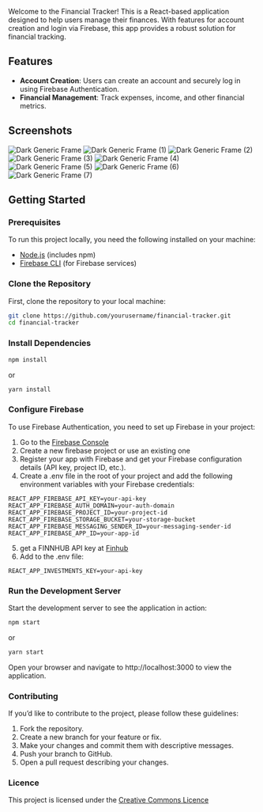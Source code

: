 
Welcome to the Financial Tracker! This is a React-based application designed to help users manage their finances. With features for account creation and login via Firebase, this app provides a robust solution for financial tracking.

## Features

- **Account Creation**: Users can create an account and securely log in using Firebase Authentication.
- **Financial Management**: Track expenses, income, and other financial metrics.

## Screenshots
![Dark Generic Frame](https://github.com/user-attachments/assets/40d3151f-ffe4-4b5a-b31d-cb65afa023f9)
![Dark Generic Frame (1)](https://github.com/user-attachments/assets/34eea446-aff5-4e2c-8a80-fae1c815360b)
![Dark Generic Frame (2)](https://github.com/user-attachments/assets/5f2dc216-f5ed-48b2-862a-422f3b5164c9)
![Dark Generic Frame (3)](https://github.com/user-attachments/assets/5dc180c6-c485-43a9-8301-b05a2820dcd3)
![Dark Generic Frame (4)](https://github.com/user-attachments/assets/a0df96f8-e5ee-4d15-9d62-d6d418dafe19)
![Dark Generic Frame (5)](https://github.com/user-attachments/assets/779a2bb8-56d1-4e1e-8ae7-87c12b742b8b)
![Dark Generic Frame (6)](https://github.com/user-attachments/assets/15e7fd90-b725-464b-80d1-0c0f29481dd0)
![Dark Generic Frame (7)](https://github.com/user-attachments/assets/bb7e854e-6743-47d3-93aa-f77925ab4328)

## Getting Started

### Prerequisites

To run this project locally, you need the following installed on your machine:

- [Node.js](https://nodejs.org/) (includes npm)
- [Firebase CLI](https://firebase.google.com/docs/cli) (for Firebase services)

### Clone the Repository

First, clone the repository to your local machine:

```bash
git clone https://github.com/yourusername/financial-tracker.git
cd financial-tracker
```

### Install Dependencies
```bash
npm install
```
or
```bash
yarn install
```

### Configure Firebase
To use Firebase Authentication, you need to set up Firebase in your project:
1. Go to the [Firebase Console](https://console.firebase.google.com/)
2. Create a new firebase project or use an existing one
3. Register your app with Firebase and get your Firebase configuration details (API key, project ID, etc.).
4. Create a .env file in the root of your project and add the following environment variables with your Firebase credentials:
```plaintext
REACT_APP_FIREBASE_API_KEY=your-api-key
REACT_APP_FIREBASE_AUTH_DOMAIN=your-auth-domain
REACT_APP_FIREBASE_PROJECT_ID=your-project-id
REACT_APP_FIREBASE_STORAGE_BUCKET=your-storage-bucket
REACT_APP_FIREBASE_MESSAGING_SENDER_ID=your-messaging-sender-id
REACT_APP_FIREBASE_APP_ID=your-app-id
```
5. get a FINNHUB API key at [Finhub](https://finnhub.io/)
6. Add to the .env file:
```plaintext
REACT_APP_INVESTMENTS_KEY=your-api-key
```
### Run the Development Server
Start the development server to see the application in action:
```bash
npm start
```
or
```bash
yarn start
```
Open your browser and navigate to http://localhost:3000 to view the application.

### Contributing
If you’d like to contribute to the project, please follow these guidelines:
1. Fork the repository.
2. Create a new branch for your feature or fix.
3. Make your changes and commit them with descriptive messages.
4. Push your branch to GitHub.
5. Open a pull request describing your changes.

### Licence
This project is licensed under the [Creative Commons Licence](https://github.com/furthestgoose/financial-tracker/blob/master/LICENSE)

